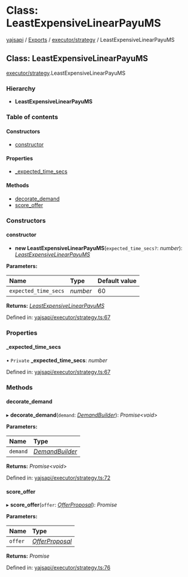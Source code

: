 # Class: LeastExpensiveLinearPayuMS

[yajsapi](../yajsapi.md) / [Exports](../modules/) / [executor/strategy](../modules/executor_strategy.md) / LeastExpensiveLinearPayuMS

## Class: LeastExpensiveLinearPayuMS

[executor/strategy](../modules/executor_strategy.md).LeastExpensiveLinearPayuMS

### Hierarchy

* **LeastExpensiveLinearPayuMS**

### Table of contents

#### Constructors

* [constructor](executor_strategy.leastexpensivelinearpayums.md#constructor)

#### Properties

* [\_expected\_time\_secs](executor_strategy.leastexpensivelinearpayums.md#_expected_time_secs)

#### Methods

* [decorate\_demand](executor_strategy.leastexpensivelinearpayums.md#decorate_demand)
* [score\_offer](executor_strategy.leastexpensivelinearpayums.md#score_offer)

### Constructors

#### constructor

* **new LeastExpensiveLinearPayuMS**\(`expected_time_secs?`: _number_\): [_LeastExpensiveLinearPayuMS_](executor_strategy.leastexpensivelinearpayums.md)

**Parameters:**

| Name | Type | Default value |
| :--- | :--- | :--- |
| `expected_time_secs` | _number_ | 60 |

**Returns:** [_LeastExpensiveLinearPayuMS_](executor_strategy.leastexpensivelinearpayums.md)

Defined in: [yajsapi/executor/strategy.ts:67](https://github.com/golemfactory/yajsapi/blob/289a25a/yajsapi/executor/strategy.ts#L67)

### Properties

#### \_expected\_time\_secs

• `Private` **\_expected\_time\_secs**: _number_

Defined in: [yajsapi/executor/strategy.ts:67](https://github.com/golemfactory/yajsapi/blob/289a25a/yajsapi/executor/strategy.ts#L67)

### Methods

#### decorate\_demand

▸ **decorate\_demand**\(`demand`: [_DemandBuilder_](props_builder.demandbuilder.md)\): _Promise_&lt;_void_&gt;

**Parameters:**

| Name | Type |
| :--- | :--- |
| `demand` | [_DemandBuilder_](props_builder.demandbuilder.md) |

**Returns:** _Promise_&lt;_void_&gt;

Defined in: [yajsapi/executor/strategy.ts:72](https://github.com/golemfactory/yajsapi/blob/289a25a/yajsapi/executor/strategy.ts#L72)

#### score\_offer

▸ **score\_offer**\(`offer`: [_OfferProposal_](rest_market.offerproposal.md)\): _Promise_

**Parameters:**

| Name | Type |
| :--- | :--- |
| `offer` | [_OfferProposal_](rest_market.offerproposal.md) |

**Returns:** _Promise_

Defined in: [yajsapi/executor/strategy.ts:76](https://github.com/golemfactory/yajsapi/blob/289a25a/yajsapi/executor/strategy.ts#L76)

